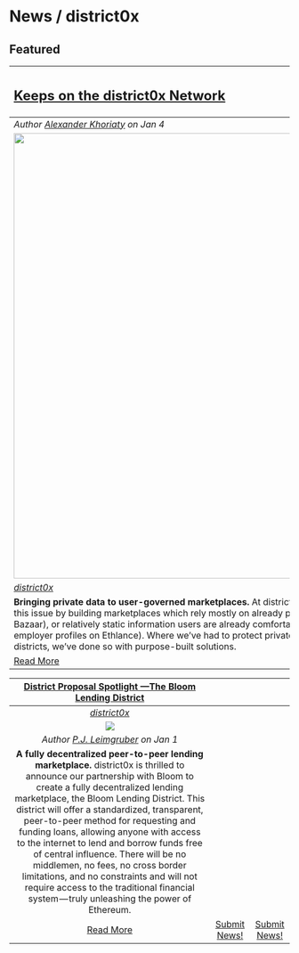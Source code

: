 # News / district0x

## **Featured**
[<h2>**Keeps on the district0x Network**</h2>](https://blog.district0x.io/keeps-on-the-district0x-network-b36619011792) |
:----------- |
_Author [Alexander Khoriaty](https://blog.district0x.io/@alexander.k) on Jan 4_ |
[<img src="../images/district0x_keep.png" style="width: 50rem;">](https://blog.district0x.io/keeps-on-the-district0x-network-b36619011792) |
[_district0x_](district0x.md) |
**Bringing private data to user-governed marketplaces.** At district0x, we have thus far largely avoided this issue by building marketplaces which rely mostly on already public cryptographic data (Name Bazaar), or relatively static information users are already comfortable making public (like freelancer or employer profiles on Ethlance). Where we’ve had to protect private data for supporting services within districts, we’ve done so with purpose-built solutions. |
[Read More](http://vitalik.ca/general/2017/12/17/voting.html) |

[**District Proposal Spotlight —The Bloom Lending District**](https://blog.district0x.io/district-proposal-spotlight-the-bloom-lending-district-2448a20a4470) | | |
:-----------:|:-------------:|:----------:|
[_district0x_](district0x.md) | | |
[<img src="../images/district0x_spotlight_bloom.jpeg">](https://blog.district0x.io/district-proposal-spotlight-the-bloom-lending-district-2448a20a4470) |  | |
_Author [P.J. Leimgruber](https://blog.district0x.io/@misterpeej) on Jan 1_ | | |
**A fully decentralized peer-to-peer lending marketplace.** district0x is thrilled to announce our partnership with Bloom to create a fully decentralized lending marketplace, the Bloom Lending District. This district will offer a standardized, transparent, peer-to-peer method for requesting and funding loans, allowing anyone with access to the internet to lend and borrow funds free of central influence. There will be no middlemen, no fees, no cross border limitations, and no constraints and will not require access to the traditional financial system — truly unleashing the power of Ethereum. | | |
[Read More](https://blog.district0x.io/district-proposal-spotlight-the-bloom-lending-district-2448a20a4470) | [Submit News!](https://github.com/aragon/aragon-monthly/pulls) | [Submit News!](https://github.com/aragon/aragon-monthly/pulls) |
